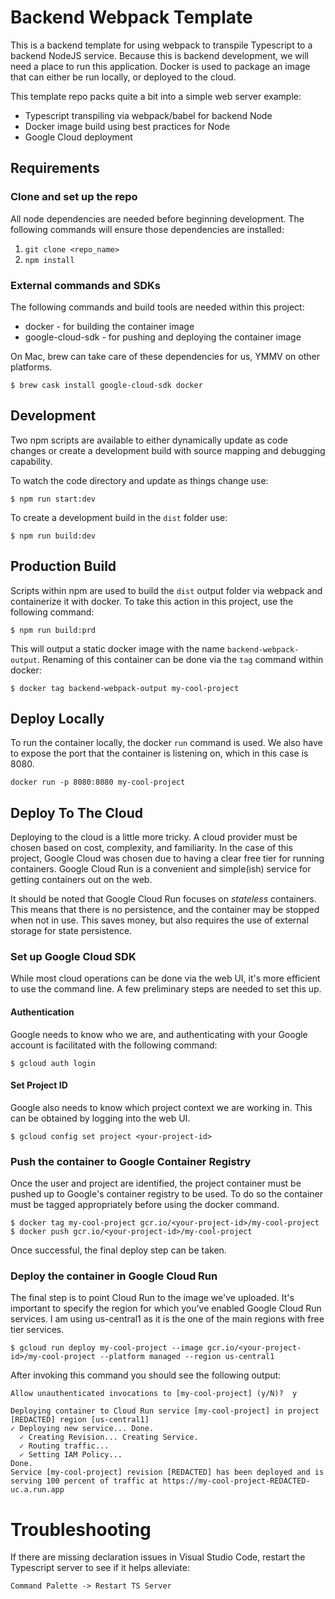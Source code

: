 # Backend Webpack Template

This is a backend template for using webpack to transpile Typescript to a backend NodeJS service.  Because this is backend development, we will need a place to run this application.  Docker is used to package an image that can either be run locally, or deployed to the cloud.

This template repo packs quite a bit into a simple web server example:

* Typescript transpiling via webpack/babel for backend Node
* Docker image build using best practices for Node
* Google Cloud deployment

## Requirements

### Clone and set up the repo

All node dependencies are needed before beginning development.  The following commands will ensure those dependencies are installed:

1. ```git clone <repo_name>```
2. ```npm install```

### External commands and SDKs

The following commands and build tools are needed within this project:

* docker - for building the container image
* google-cloud-sdk - for pushing and deploying the container image

On Mac, brew can take care of these dependencies for us, YMMV on other platforms.

```
$ brew cask install google-cloud-sdk docker
```

## Development

Two npm scripts are available to either dynamically update as code changes or create a development build with source mapping and debugging capability.

To watch the code directory and update as things change use:

```
$ npm run start:dev
```

To create a development build in the `dist` folder use:

```
$ npm run build:dev
```
 
## Production Build

Scripts within npm are used to build the `dist` output folder via webpack and containerize it with docker.  To take this action in this project, use the following command:

```
$ npm run build:prd
```

This will output a static docker image with the name `backend-webpack-output`.  Renaming of this container can be done via the `tag` command within docker:

```
$ docker tag backend-webpack-output my-cool-project
```

## Deploy Locally

To run the container locally, the docker `run` command is used.  We also have to expose the port that the container is listening on, which in this case is 8080.

```
docker run -p 8080:8080 my-cool-project
```

## Deploy To The Cloud

Deploying to the cloud is a little more tricky.  A cloud provider must be chosen based on cost, complexity, and familiarity.  In the case of this project, Google Cloud was chosen due to having a clear free tier for running containers.  Google Cloud Run is a convenient and simple(ish) service for getting containers out on the web.

It should be noted that Google Cloud Run focuses on *stateless* containers.  This means that there is no persistence, and the container may be stopped when not in use.  This saves money, but also requires the use of external storage for state persistence.

### Set up Google Cloud SDK

While most cloud operations can be done via the web UI, it's more efficient to use the command line.  A few preliminary steps are needed to set this up.

#### Authentication

Google needs to know who we are, and authenticating with your Google account is facilitated with the following command:

```
$ gcloud auth login
```

#### Set Project ID
Google also needs to know which project context we are working in.  This can be obtained by logging into the web UI.

```
$ gcloud config set project <your-project-id>
```

### Push the container to Google Container Registry

Once the user and project are identified, the project container must be pushed up to Google's container registry to be used.  To do so the container must be tagged appropriately before using the docker command.

```
$ docker tag my-cool-project gcr.io/<your-project-id>/my-cool-project
$ docker push gcr.io/<your-project-id>/my-cool-project
```

Once successful, the final deploy step can be taken.

### Deploy the container in Google Cloud Run

The final step is to point Cloud Run to the image we've uploaded.  It's important to specify the region for which you've enabled Google Cloud Run services.  I am using us-central1 as it is the one of the main regions with free tier services.

```
$ gcloud run deploy my-cool-project --image gcr.io/<your-project-id>/my-cool-project --platform managed --region us-central1
```

After invoking this command you should see the following output:

```
Allow unauthenticated invocations to [my-cool-project] (y/N)?  y

Deploying container to Cloud Run service [my-cool-project] in project [REDACTED] region [us-central1]
✓ Deploying new service... Done.                                                                                                                  
  ✓ Creating Revision... Creating Service.                                                                                                        
  ✓ Routing traffic...                                                                                                                            
  ✓ Setting IAM Policy...                                                                                                                         
Done.                                                                                                                                             
Service [my-cool-project] revision [REDACTED] has been deployed and is serving 100 percent of traffic at https://my-cool-project-REDACTED-uc.a.run.app
```

# Troubleshooting
If there are missing declaration issues in Visual Studio Code, restart the Typescript server to see if it helps alleviate:

```
Command Palette -> Restart TS Server
```